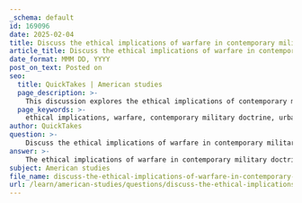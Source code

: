 ```yaml
---
_schema: default
id: 169096
date: 2025-02-04
title: Discuss the ethical implications of warfare in contemporary military doctrine.
article_title: Discuss the ethical implications of warfare in contemporary military doctrine.
date_format: MMM DD, YYYY
post_on_text: Posted on
seo:
  title: QuickTakes | American studies
  page_description: >-
    This discussion explores the ethical implications of contemporary military doctrine, focusing on urban warfare, the impact on civilian populations, and the interplay between military strategies and humanitarian efforts.
  page_keywords: >-
    ethical implications, warfare, contemporary military doctrine, urban warfare, civilian protection, humanitarian paradox, geopolitical landscape, military architecture, accountability, military strategy
author: QuickTakes
question: >-
    Discuss the ethical implications of warfare in contemporary military doctrine.
answer: >-
    The ethical implications of warfare in contemporary military doctrine are multifaceted and deeply intertwined with the evolving nature of conflict, particularly in urban environments. As military strategies adapt to the complexities of modern warfare, several key ethical considerations emerge:\n\n1. **Impact on Civilian Populations**: One of the most pressing ethical concerns is the effect of military operations on civilian life. Contemporary military doctrine often involves strategies that prioritize rapid and effective engagement, which can lead to significant collateral damage. The integration of urban warfare tactics, as seen in the Israeli Defense Forces (IDF), raises questions about the moral responsibility of military planners to protect non-combatants. The challenge lies in balancing operational effectiveness with the imperative to minimize harm to civilians.\n\n2. **Humanitarian Paradox**: The intersection of military operations and humanitarian efforts presents a complex ethical dilemma. Military strategies may inadvertently undermine humanitarian initiatives, as reconstruction efforts can be co-opted to facilitate military access or control. This paradox highlights the need for a clear ethical framework that distinguishes between military objectives and humanitarian goals, ensuring that aid is not used as a tool for military advantage.\n\n3. **Geopolitical Architecture and Urban Design**: The transformation of cities into geopolitical power centers complicates the ethical landscape of warfare. As urban environments become battlegrounds, the design and utilization of these spaces must be reconsidered. Ethical implications arise from the militarization of urban infrastructure and the potential for long-term damage to the social fabric of communities. Military-architectural collaboration, while aimed at enhancing operational effectiveness, must also account for the ethical ramifications of altering urban landscapes for combat purposes.\n\n4. **Theoretical Language and Military Practice**: The language used to describe military strategies can shape perceptions and ethical considerations. The adoption of post-modern theories, such as 'swarming' and 'non-linearity', reflects a shift in military thought that challenges traditional hierarchies and operational methods. However, this theoretical framework must be critically examined to ensure that it does not obscure the ethical implications of military actions. The potential for theory to become a weapon in itself raises questions about accountability and the moral responsibilities of military leaders.\n\n5. **Collaboration Between Military and Architectural Theories**: The partnership between military research institutes and architectural theorists aims to develop adaptable strategies for urban warfare. While this collaboration can lead to more effective military operations, it also necessitates a careful consideration of the ethical implications of such integration. The potential for military strategies to influence urban design raises concerns about the prioritization of military objectives over the needs and rights of civilian populations.\n\nIn summary, the ethical implications of warfare in contemporary military doctrine are complex and require a nuanced understanding of the interplay between military strategies, urban environments, and humanitarian considerations. As military operations increasingly take place in populated areas, it is essential for military planners to engage with these ethical challenges, ensuring that their strategies reflect a commitment to protecting civilian lives and maintaining the integrity of urban spaces.
subject: American studies
file_name: discuss-the-ethical-implications-of-warfare-in-contemporary-military-doctrine.md
url: /learn/american-studies/questions/discuss-the-ethical-implications-of-warfare-in-contemporary-military-doctrine
---
```


&nbsp;